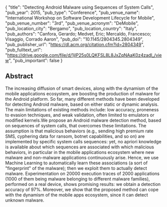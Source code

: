 {
  "title": "Detecting Android Malware using Sequences of System Calls",
  "pub_year": 2015,
  "pub_type": "Conference",
  "pub_venue_name": "International Workshop on Software Development Lifecycle for Mobile",
  "pub_venue_number": "3rd",
  "pub_venue_acronym": "DeMobile",
  "pub_location_city": "Bergamo",
  "pub_location_country": "Italy",
  "pub_authors": "Canfora, Gerardo; Medvet, Eric; Mercaldo, Francesco; Visaggio, Corrado Aaron",
  "pub_doi": "10.1145/2804345.2804349",
  "pub_publisher_url": "https://dl.acm.org/citation.cfm?id=2804349",
  "pub_fulltext_url": "https://drive.google.com/file/d/1jIP25s0LQKFSL8L8JxZqNAaK0z4zadl_/view",
  "pub_important": false
}

## Abstract
The increasing diffusion of smart devices, along with the dynamism of the mobile applications ecosystem, are boosting the production of malware for the Android platform. So far, many different methods have been developed for detecting Android malware, based on either static or dynamic analysis. The main limitations of existing methods include: low accuracy, proneness to evasion techniques, and weak validation, often limited to emulators or modified kernels.We propose an Android malware detection method, based on sequences of system calls, that overcomes these limitations. The assumption is that malicious behaviors (e.g., sending high premium rate SMS, cyphering data for ransom, botnet capabilities, and so on) are implemented by specific system calls sequences: yet, no apriori knowledge is available about which sequences are associated with which malicious behaviors, in particular in the mobile applications ecosystem where new malware and non-malware applications continuously arise. Hence, we use Machine Learning to automatically learn these associations (a sort of "fingerprint" of the malware); then we exploit them to actually detect malware. Experimentation on 20000 execution traces of 2000 applications (1000 of them being malware belonging to different malware families), performed on a real device, shows promising results: we obtain a detection accuracy of 97%. Moreover, we show that the proposed method can cope with the dynamism of the mobile apps ecosystem, since it can detect unknown malware.
